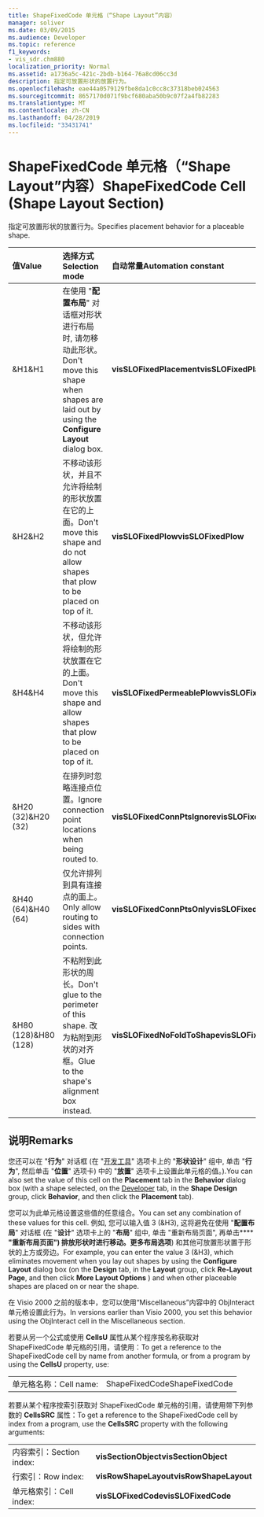 ```yaml
---
title: ShapeFixedCode 单元格（“Shape Layout”内容）
manager: soliver
ms.date: 03/09/2015
ms.audience: Developer
ms.topic: reference
f1_keywords:
- vis_sdr.chm880
localization_priority: Normal
ms.assetid: a1736a5c-421c-2bdb-b164-76a8cd06cc3d
description: 指定可放置形状的放置行为。
ms.openlocfilehash: eae44a0579129fbe8da1c0cc8c37318beb024563
ms.sourcegitcommit: 8657170d071f9bcf680aba50b9c07f2a4fb82283
ms.translationtype: MT
ms.contentlocale: zh-CN
ms.lasthandoff: 04/28/2019
ms.locfileid: "33431741"
---
```

# <a name="shapefixedcode-cell-shape-layout-section"></a><span data-ttu-id="24d6c-103">ShapeFixedCode 单元格（“Shape Layout”内容）</span><span class="sxs-lookup"><span data-stu-id="24d6c-103">ShapeFixedCode Cell (Shape Layout Section)</span></span>

<span data-ttu-id="24d6c-104">指定可放置形状的放置行为。</span><span class="sxs-lookup"><span data-stu-id="24d6c-104">Specifies placement behavior for a placeable shape.</span></span>
  
|<span data-ttu-id="24d6c-105">**值**</span><span class="sxs-lookup"><span data-stu-id="24d6c-105">**Value**</span></span>|<span data-ttu-id="24d6c-106">**选择方式**</span><span class="sxs-lookup"><span data-stu-id="24d6c-106">**Selection mode**</span></span>|<span data-ttu-id="24d6c-107">**自动常量**</span><span class="sxs-lookup"><span data-stu-id="24d6c-107">**Automation constant**</span></span>|
|:-----|:-----|:-----|
|<span data-ttu-id="24d6c-108">&amp;H1</span><span class="sxs-lookup"><span data-stu-id="24d6c-108">&amp;H1</span></span>  <br/> |<span data-ttu-id="24d6c-109">在使用 "**配置布局**" 对话框对形状进行布局时, 请勿移动此形状。</span><span class="sxs-lookup"><span data-stu-id="24d6c-109">Don't move this shape when shapes are laid out by using the **Configure Layout** dialog box.</span></span>  <br/> |<span data-ttu-id="24d6c-110">**visSLOFixedPlacement**</span><span class="sxs-lookup"><span data-stu-id="24d6c-110">**visSLOFixedPlacement**</span></span> <br/> |
|<span data-ttu-id="24d6c-111">&amp;H2</span><span class="sxs-lookup"><span data-stu-id="24d6c-111">&amp;H2</span></span>  <br/> |<span data-ttu-id="24d6c-112">不移动该形状，并且不允许将绘制的形状放置在它的上面。</span><span class="sxs-lookup"><span data-stu-id="24d6c-112">Don't move this shape and do not allow shapes that plow to be placed on top of it.</span></span>  <br/> |<span data-ttu-id="24d6c-113">**visSLOFixedPlow**</span><span class="sxs-lookup"><span data-stu-id="24d6c-113">**visSLOFixedPlow**</span></span> <br/> |
|<span data-ttu-id="24d6c-114">&amp;H4</span><span class="sxs-lookup"><span data-stu-id="24d6c-114">&amp;H4</span></span>  <br/> |<span data-ttu-id="24d6c-115">不移动该形状，但允许将绘制的形状放置在它的上面。</span><span class="sxs-lookup"><span data-stu-id="24d6c-115">Don't move this shape and allow shapes that plow to be placed on top of it.</span></span>  <br/> |<span data-ttu-id="24d6c-116">**visSLOFixedPermeablePlow**</span><span class="sxs-lookup"><span data-stu-id="24d6c-116">**visSLOFixedPermeablePlow**</span></span> <br/> |
|<span data-ttu-id="24d6c-117">&amp;H20 (32)</span><span class="sxs-lookup"><span data-stu-id="24d6c-117">&amp;H20 (32)</span></span>  <br/> |<span data-ttu-id="24d6c-118">在排列时忽略连接点位置。</span><span class="sxs-lookup"><span data-stu-id="24d6c-118">Ignore connection point locations when being routed to.</span></span>  <br/> |<span data-ttu-id="24d6c-119">**visSLOFixedConnPtsIgnore**</span><span class="sxs-lookup"><span data-stu-id="24d6c-119">**visSLOFixedConnPtsIgnore**</span></span> <br/> |
|<span data-ttu-id="24d6c-120">&amp;H40 (64)</span><span class="sxs-lookup"><span data-stu-id="24d6c-120">&amp;H40 (64)</span></span>  <br/> |<span data-ttu-id="24d6c-121">仅允许排列到具有连接点的面上。</span><span class="sxs-lookup"><span data-stu-id="24d6c-121">Only allow routing to sides with connection points.</span></span>  <br/> |<span data-ttu-id="24d6c-122">**visSLOFixedConnPtsOnly**</span><span class="sxs-lookup"><span data-stu-id="24d6c-122">**visSLOFixedConnPtsOnly**</span></span> <br/> |
|<span data-ttu-id="24d6c-123">&amp;H80 (128)</span><span class="sxs-lookup"><span data-stu-id="24d6c-123">&amp;H80 (128)</span></span>  <br/> |<span data-ttu-id="24d6c-124">不粘附到此形状的周长。</span><span class="sxs-lookup"><span data-stu-id="24d6c-124">Don't glue to the perimeter of this shape.</span></span> <span data-ttu-id="24d6c-125">改为粘附到形状的对齐框。</span><span class="sxs-lookup"><span data-stu-id="24d6c-125">Glue to the shape's alignment box instead.</span></span>  <br/> |<span data-ttu-id="24d6c-126">**visSLOFixedNoFoldToShape**</span><span class="sxs-lookup"><span data-stu-id="24d6c-126">**visSLOFixedNoFoldToShape**</span></span> <br/> |
   
## <a name="remarks"></a><span data-ttu-id="24d6c-127">说明</span><span class="sxs-lookup"><span data-stu-id="24d6c-127">Remarks</span></span>

<span data-ttu-id="24d6c-128">您还可以在 "**行为**" 对话框 (在 "[开发工具](run-in-developer-mode-display-the-developer-tab.md)" 选项卡上的 "**形状设计**" 组中, 单击 "**行为**", 然后单击 "**位置**" 选项卡) 中的 "**放置**" 选项卡上设置此单元格的值。).</span><span class="sxs-lookup"><span data-stu-id="24d6c-128">You can also set the value of this cell on the **Placement** tab in the **Behavior** dialog box (with a shape selected, on the [Developer](run-in-developer-mode-display-the-developer-tab.md) tab, in the **Shape Design** group, click **Behavior**, and then click the **Placement** tab).</span></span> 
  
<span data-ttu-id="24d6c-129">您可以为此单元格设置这些值的任意组合。</span><span class="sxs-lookup"><span data-stu-id="24d6c-129">You can set any combination of these values for this cell.</span></span> <span data-ttu-id="24d6c-130">例如, 您可以输入值 3 (&amp;H3), 这将避免在使用 "**配置布局**" 对话框 (在 "**设计**" 选项卡上的 "**布局**" 组中, 单击 "重新布局页面", 再单击\*\*\*\* **"重新布局页面") 排放形状时进行移动。更多布局选项**) 和其他可放置形状置于形状的上方或旁边。</span><span class="sxs-lookup"><span data-stu-id="24d6c-130">For example, you can enter the value 3 (&amp;H3), which eliminates movement when you lay out shapes by using the **Configure Layout** dialog box (on the **Design** tab, in the **Layout** group, click **Re-Layout Page**, and then click **More Layout Options** ) and when other placeable shapes are placed on or near the shape.</span></span> 
  
<span data-ttu-id="24d6c-131">在 Visio 2000 之前的版本中，您可以使用“Miscellaneous”内容中的 ObjInteract 单元格设置此行为。</span><span class="sxs-lookup"><span data-stu-id="24d6c-131">In versions earlier than Visio 2000, you set this behavior using the ObjInteract cell in the Miscellaneous section.</span></span> 
  
<span data-ttu-id="24d6c-132">若要从另一个公式或使用 **CellsU** 属性从某个程序按名称获取对 ShapeFixedCode 单元格的引用，请使用：</span><span class="sxs-lookup"><span data-stu-id="24d6c-132">To get a reference to the ShapeFixedCode cell by name from another formula, or from a program by using the **CellsU** property, use:</span></span> 
  
|||
|:-----|:-----|
|<span data-ttu-id="24d6c-133">单元格名称：</span><span class="sxs-lookup"><span data-stu-id="24d6c-133">Cell name:</span></span>  <br/> |<span data-ttu-id="24d6c-134">ShapeFixedCode</span><span class="sxs-lookup"><span data-stu-id="24d6c-134">ShapeFixedCode</span></span>  <br/> |
   
<span data-ttu-id="24d6c-135">若要从某个程序按索引获取对 ShapeFixedCode 单元格的引用，请使用带下列参数的 **CellsSRC** 属性：</span><span class="sxs-lookup"><span data-stu-id="24d6c-135">To get a reference to the ShapeFixedCode cell by index from a program, use the **CellsSRC** property with the following arguments:</span></span> 
  
|||
|:-----|:-----|
|<span data-ttu-id="24d6c-136">内容索引：</span><span class="sxs-lookup"><span data-stu-id="24d6c-136">Section index:</span></span>  <br/> |<span data-ttu-id="24d6c-137">**visSectionObject**</span><span class="sxs-lookup"><span data-stu-id="24d6c-137">**visSectionObject**</span></span> <br/> |
|<span data-ttu-id="24d6c-138">行索引：</span><span class="sxs-lookup"><span data-stu-id="24d6c-138">Row index:</span></span>  <br/> |<span data-ttu-id="24d6c-139">**visRowShapeLayout**</span><span class="sxs-lookup"><span data-stu-id="24d6c-139">**visRowShapeLayout**</span></span> <br/> |
|<span data-ttu-id="24d6c-140">单元格索引：</span><span class="sxs-lookup"><span data-stu-id="24d6c-140">Cell index:</span></span>  <br/> |<span data-ttu-id="24d6c-141">**visSLOFixedCode**</span><span class="sxs-lookup"><span data-stu-id="24d6c-141">**visSLOFixedCode**</span></span> <br/> |
   

